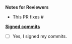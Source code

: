**Notes for Reviewers**

- This PR fixes #

**[Signed commits](https://github.com/meshery/meshery/blob/master/CONTRIBUTING.md#signing-off-on-commits-developer-certificate-of-origin)**
- [ ] Yes, I signed my commits.

<!--
Thank you for contributing to Meshery! 

Contributing Conventions:

1. Include descriptive PR titles with [<component-name>] prepended.
2. Build and test your changes before submitting a PR. 
3. Sign your commits.
4. Include before and after screenshots/terminal output.

By following the community's contribution conventions upfront, the review process will 
be accelerated and your PR merged more quickly.
-->
